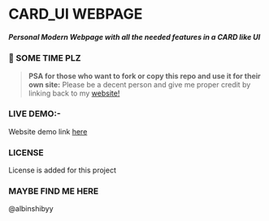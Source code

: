 # CARD_UI WEBPAGE
##### Personal Modern Webpage with all the needed features in a CARD like UI

### 📢 SOME TIME PLZ
> **PSA for those who want to fork or copy this repo and use it for their own site:**
> Please be a decent person and give me proper credit by linking back to my [website!](https://albinshibyy.github.io)

### LIVE DEMO:-
Website demo link [here](https://albinshibyy.github.io/card)

### LICENSE
License is added for this project

### MAYBE FIND ME HERE
@albinshibyy
